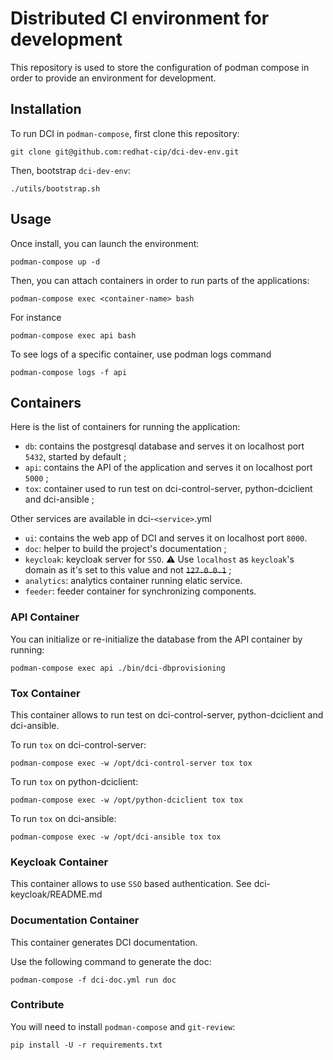 # Distributed CI environment for development

This repository is used to store the configuration of podman compose in order to provide an environment for development.

## Installation

To run DCI in `podman-compose`, first clone this repository:

    git clone git@github.com:redhat-cip/dci-dev-env.git

Then, bootstrap `dci-dev-env`:

    ./utils/bootstrap.sh

## Usage

Once install, you can launch the environment:

    podman-compose up -d

Then, you can attach containers in order to run parts of the applications:

    podman-compose exec <container-name> bash

For instance

    podman-compose exec api bash

To see logs of a specific container, use podman logs command

    podman-compose logs -f api

## Containers

Here is the list of containers for running the application:

- `db`: contains the postgresql database and serves it on localhost port `5432`, started by default ;
- `api`: contains the API of the application and serves it on localhost port `5000` ;
- `tox`: container used to run test on dci-control-server, python-dciclient and dci-ansible ;

Other services are available in dci-`<service>`.yml

- `ui`: contains the web app of DCI and serves it on localhost port `8000`.
- `doc`: helper to build the project's documentation ;
- `keycloak`: keycloak server for `SSO`. :warning: Use `localhost` as `keycloak`'s domain as it's set to this value and not <s>`127.0.0.1`</s> ;
- `analytics`: analytics container running elatic service.
- `feeder`: feeder container for synchronizing components.

### API Container

You can initialize or re-initialize the database from the API container by running:

    podman-compose exec api ./bin/dci-dbprovisioning

### Tox Container

This container allows to run test on dci-control-server, python-dciclient and dci-ansible.

To run `tox` on dci-control-server:

    podman-compose exec -w /opt/dci-control-server tox tox

To run `tox` on python-dciclient:

    podman-compose exec -w /opt/python-dciclient tox tox

To run `tox` on dci-ansible:

    podman-compose exec -w /opt/dci-ansible tox tox

### Keycloak Container

This container allows to use `SSO` based authentication.
See dci-keycloak/README.md

### Documentation Container

This container generates DCI documentation.

Use the following command to generate the doc:

    podman-compose -f dci-doc.yml run doc

### Contribute

You will need to install `podman-compose` and `git-review`:

    pip install -U -r requirements.txt
